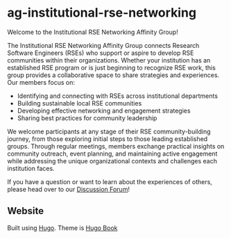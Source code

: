 # ag-institutional-rse-networking
Welcome to the Institutional RSE Networking Affinity Group!

The Institutional RSE Networking Affinity Group connects Research Software Engineers (RSEs) who support or aspire to develop RSE communities within their organizations. Whether your institution has an established RSE program or is just beginning to recognize RSE work, this group provides a collaborative space to share strategies and experiences.
Our members focus on:

* Identifying and connecting with RSEs across institutional departments
* Building sustainable local RSE communities
* Developing effective networking and engagement strategies
* Sharing best practices for community leadership

We welcome participants at any stage of their RSE community-building journey, from those exploring initial steps to those leading established groups. Through regular meetings, members exchange practical insights on community outreach, event planning, and maintaining active engagement while addressing the unique organizational contexts and challenges each institution faces.

If you have a question or want to learn about the experiences of others, please head over to our [Discussion Forum](https://github.com/USRSE/ag-institutional-rse-networking/discussions)!

## Website

Built using [Hugo](https://gohugo.io). Theme is [Hugo Book](https://github.com/alex-shpak/hugo-book)
